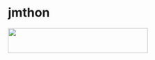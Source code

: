 # jmthon

<p align="left"><a href="https://heroku.com/deploy?template=https://github.com/mdmtrrrr/roz"> <img src="https://img.shields.io/badge/Deploy%20To%20Heroku-purple?style=for-the-badge&logo=heroku" width="320" height="58.45"/></a></p>
